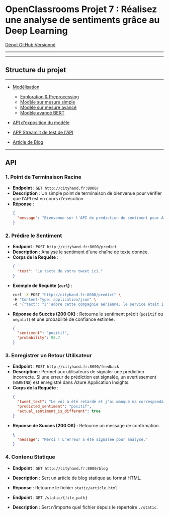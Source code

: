 # OpenClassrooms Projet 7 : Réalisez une analyse de sentiments grâce au Deep Learning

[Dépot GitHub Versionné](https://github.com/LecroartAntoine/Projet_Analyse_Sentiment)

---
---

## Structure du projet

---

- [Modélisation](./Modélisation/)
    - [Exploration & Preprocessing](./Modélisation/Notebook_exploration_preprocessing.ipynb)
    - [Modèle sur mesure simple](./Modélisation/Notebook_model_simple.ipynb)
    - [Modèle sur mesure avancé](./Modélisation/Notebook_model_advanced.ipynb)
    - [Modèle avancé BERT](./Modélisation/Notebook_model_BERT.ipynb)

- [API d'exposition du modèle](./api/)

- [APP Streamlit de test de l'API](./app/)

- [Article de Blog](./Blog/)

---

## API

### 1. Point de Terminaison Racine

*   **Endpoint** : `GET http://cityhand.fr:8000/`
*   **Description** : Un simple point de terminaison de bienvenue pour vérifier que l'API est en cours d'exécution.
*   **Réponse** :
    ```json
    {
      "message": "Bienvenue sur l'API de prédiction de sentiment pour Air Paradis"
    }
    ```

### 2. Prédire le Sentiment

*   **Endpoint** : `POST http://cityhand.fr:8000/predict`
*   **Description** : Analyse le sentiment d'une chaîne de texte donnée.
*   **Corps de la Requête** :
    ```json
    {
      "text": "Le texte de votre tweet ici."
    }
    ```
*   **Exemple de Requête (`curl`)** :
    ```bash
    curl -X POST "http://cityhand.fr:8000/predict" \
    -H "Content-Type: application/json" \
    -d '{"text": "J''adore cette compagnie aérienne, le service était incroyable !"}'
    ```
*   **Réponse de Succès (200 OK)** :
    Retourne le sentiment prédit (`positif` ou `négatif`) et une probabilité de confiance estimée.
    ```json
    {
      "sentiment": "positif",
      "probability": 98.7
    }
    ```

### 3. Enregistrer un Retour Utilisateur

*   **Endpoint** : `POST http://cityhand.fr:8000/feedback`
*   **Description** : Permet aux utilisateurs de signaler une prédiction incorrecte. Si une erreur de prédiction est signalée, un avertissement (`WARNING`) est enregistré dans Azure Application Insights.
*   **Corps de la Requête** :
    ```json
    {
      "tweet_text": "Le vol a été retardé et j'ai manqué ma correspondance.",
      "predicted_sentiment": "positif",
      "actual_sentiment_is_different": true
    }
    ```
*   **Réponse de Succès (200 OK)** :
    Retourne un message de confirmation.
    ```json
    {
      "message": "Merci ! L'erreur a été signalée pour analyse."
    }
    ```

### 4. Contenu Statique

*   **Endpoint** : `GET http://cityhand.fr:8000/blog`
*   **Description** : Sert un article de blog statique au format HTML.
*   **Réponse** : Retourne le fichier `static/article.html`.

*   **Endpoint** : `GET /static/{file_path}`
*   **Description** : Sert n'importe quel fichier depuis le répertoire `./static`.